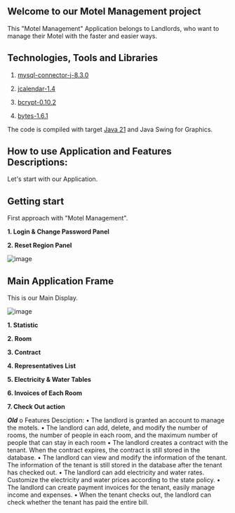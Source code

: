 ## Welcome to our Motel Management project 
This "Motel Management" Application belongs to Landlords, who want to manage their Motel with the faster and easier ways.

## Technologies, Tools and Libraries
1. [mysql-connector-j-8.3.0](https://dev.mysql.com/downloads/connector/j/?os=26)

2. [jcalendar-1.4](http://www.java2s.com/Code/Jar/j/Downloadjcalendar14jar.htm)

3. [bcrypt-0.10.2](https://github.com/patrickfav/bcrypt)

4. [bytes-1.6.1](https://central.sonatype.com/artifact/at.favre.lib/bytes/1.6.1/versions)

The code is compiled with target [Java 21](https://en.wikipedia.org/wiki/Java_version_history#Java_SE_21) and Java Swing for Graphics.

## How to use Application and Features Descriptions:
Let's start with our Application.

## Getting start
First approach with "Motel Management".

**1. Login & Change Password Panel**

**2. Reset Region Panel**

![image](https://github.com/levandung-it03/Motel_Management/assets/89738182/f30d8049-0793-4ccc-b018-ebd5099c1075)

## Main Application Frame
This is our Main Display.

![image](https://github.com/levandung-it03/Motel_Management/assets/89738182/80fb950e-70ce-423b-9be8-23a0797c0656)

**1. Statistic**

**2. Room**

**3. Contract**

**4. Representatives List**

**5. Electricity & Water Tables**

**6. Invoices of Each Room**

**7. Check Out action**

*****Old*****
o	Features Desciption: 
  •	The landlord is granted an account to manage the motels.
  •	The landlord can add, delete, and modify the number of rooms, the number of people in each room, and the maximum number of people that can stay in each room
  •	The landlord creates a contract with the tenant. When the contract expires, the contract is still stored in the database.
  •	The landlord can view and modify the information of the tenant. The information of the tenant is still stored in the database after the tenant has checked out.
  •	The landlord can add electricity and water rates. Customize the electricity and water prices according to the state policy.
  •	The landlord can create payment invoices for the tenant, easily manage income and expenses.
  •	When the tenant checks out, the landlord can check whether the tenant has paid the entire bill.
